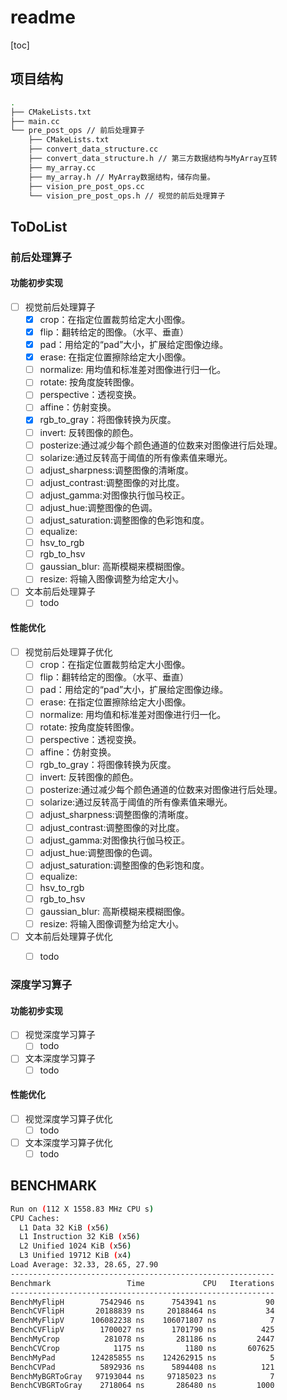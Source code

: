 # readme

[toc]

## 项目结构

```bash
.
├── CMakeLists.txt
├── main.cc
└── pre_post_ops // 前后处理算子
    ├── CMakeLists.txt
    ├── convert_data_structure.cc 
    ├── convert_data_structure.h // 第三方数据结构与MyArray互转
    ├── my_array.cc
    ├── my_array.h // MyArray数据结构，储存向量。
    ├── vision_pre_post_ops.cc
    └── vision_pre_post_ops.h // 视觉的前后处理算子
```



## ToDoList

### 前后处理算子

#### 功能初步实现

- [ ] 视觉前后处理算子
	- [x] crop：在指定位置裁剪给定大小图像。
	- [x] flip：翻转给定的图像。（水平、垂直）
	- [x] pad：用给定的“pad”大小，扩展给定图像边缘。
	- [x] erase: 在指定位置擦除给定大小图像。
	- [ ] normalize: 用均值和标准差对图像进行归一化。
	- [ ] rotate: 按角度旋转图像。
	- [ ] perspective：透视变换。
	- [ ] affine：仿射变换。
	- [x] rgb_to_gray：将图像转换为灰度。
	- [ ] invert: 反转图像的颜色。
	- [ ] posterize:通过减少每个颜色通道的位数来对图像进行后处理。
	- [ ] solarize:通过反转高于阈值的所有像素值来曝光。
	- [ ] adjust_sharpness:调整图像的清晰度。
	- [ ] adjust_contrast:调整图像的对比度。
	- [ ] adjust_gamma:对图像执行伽马校正。
	- [ ] adjust_hue:调整图像的色调。
	- [ ] adjust_saturation:调整图像的色彩饱和度。
	- [ ] equalize:
	- [ ] hsv_to_rgb
	- [ ] rgb_to_hsv
	- [ ] gaussian_blur: 高斯模糊来模糊图像。
	- [ ] resize: 将输入图像调整为给定大小。
- [ ] 文本前后处理算子
	- [ ] todo 

#### 性能优化

- [ ] 视觉前后处理算子优化
	- [ ] crop：在指定位置裁剪给定大小图像。
	- [ ] flip：翻转给定的图像。（水平、垂直）
	- [ ] pad：用给定的“pad”大小，扩展给定图像边缘。
	- [ ] erase: 在指定位置擦除给定大小图像。
	- [ ] normalize: 用均值和标准差对图像进行归一化。
	- [ ] rotate: 按角度旋转图像。
	- [ ] perspective：透视变换。
	- [ ] affine：仿射变换。
	- [ ] rgb_to_gray：将图像转换为灰度。
	- [ ] invert: 反转图像的颜色。
	- [ ] posterize:通过减少每个颜色通道的位数来对图像进行后处理。
	- [ ] solarize:通过反转高于阈值的所有像素值来曝光。
	- [ ] adjust_sharpness:调整图像的清晰度。
	- [ ] adjust_contrast:调整图像的对比度。
	- [ ] adjust_gamma:对图像执行伽马校正。
	- [ ] adjust_hue:调整图像的色调。
	- [ ] adjust_saturation:调整图像的色彩饱和度。
	- [ ] equalize:
	- [ ] hsv_to_rgb
	- [ ] rgb_to_hsv
	- [ ] gaussian_blur: 高斯模糊来模糊图像。
	- [ ] resize: 将输入图像调整为给定大小。
- [ ] 文本前后处理算子优化
	- [ ] todo 


### 深度学习算子

#### 功能初步实现
- [ ] 视觉深度学习算子
	- [ ] todo
- [ ] 文本深度学习算子
	- [ ] todo   

#### 性能优化
- [ ] 视觉深度学习算子优化
	- [ ] todo
- [ ] 文本深度学习算子优化
	- [ ] todo   

## BENCHMARK
```bash
Run on (112 X 1558.83 MHz CPU s)
CPU Caches:
  L1 Data 32 KiB (x56)
  L1 Instruction 32 KiB (x56)
  L2 Unified 1024 KiB (x56)
  L3 Unified 19712 KiB (x4)
Load Average: 32.33, 28.65, 27.90
-----------------------------------------------------------
Benchmark                 Time             CPU   Iterations
-----------------------------------------------------------
BenchMyFlipH        7542946 ns      7543941 ns           90
BenchCVFlipH       20188839 ns     20188464 ns           34
BenchMyFlipV      106082238 ns    106071807 ns            7
BenchCVFlipV        1700027 ns      1701790 ns          425
BenchMyCrop          281078 ns       281186 ns         2447
BenchCVCrop            1175 ns         1180 ns       607625
BenchMyPad        124285855 ns    124262915 ns            5
BenchCVPad          5892936 ns      5894408 ns          121
BenchMyBGRToGray   97193044 ns     97185023 ns            7
BenchCVBGRToGray    2718064 ns       286480 ns         1000
```

